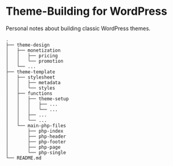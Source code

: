 # Theme-Building for WordPress

Personal notes about building classic WordPress themes.

```
.
├── theme-design
│   ├── monetization
│   │   ├── pricing
│   │   └── promotion
│   └── ...
├── theme-template
│   ├── stylesheet
│   │   ├── metadata
│   │   └── styles
│   ├── functions
│   │   ├── theme-setup
│   │   │   ├── ...
│   │   │   └── ...
│   │   ├── ...
│   │   └── ...
│   └── main-php-files
│       ├── php-index
│       ├── php-header
│       ├── php-footer
│       ├── php-page
│       └── php-single
└── README.md
```
